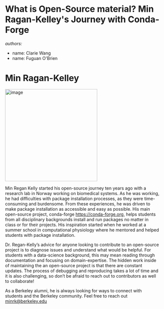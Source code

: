 # What is Open-Source material? Min Ragan-Kelley's Journey with Conda-Forge #
*authors:*
- name: Clarie Wang
- name: Fuguan O'Brien


# Min Ragan-Kelley

<img width="300" height="300" alt="image" src="https://github.com/user-attachments/assets/831a32da-6244-4a93-8d48-43f193bc0d1e" />

Min Regan Kelly started his open-source journey ten years ago with a research lab in Norway working on biomedical systems. As he was working, he had difficulties with package installation processes, as they were time-consuming and burdensome. From these experiences, he was driven to make package installation as accessible and easy as possible. His main open-source project, conda-forge <https://conda-forge.org>, helps students from all disciplinary backgrounds install and run packages no matter in class or for their projects. His inspiration started when he worked at a summer school in computational physiology where he mentored and helped students with package installation. 

Dr. Regan-Kelly’s advice for anyone looking to contribute to an open-source project is to diagnose issues and understand what would be helpful. For students with a data-science background, this may mean reading through documentation and focusing on domain-expertise. The hidden work inside of maintaining the an open-source project is that there are constant updates. The process of debugging and reproducing takes a lot of time and it is also challenging, so don’t be afraid to reach out to contributors as well to collaborate! 

As a Berkeley alumni, he is always looking for ways to connect with students and the Berkeley community. Feel free to reach out <minrk@berkeley.edu>


